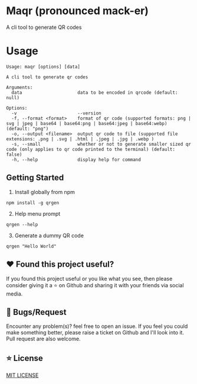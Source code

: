 # Maqr (pronounced mack-er)
A cli tool to generate QR codes


# Usage

```shell
Usage: maqr [options] [data]

A cli tool to generate qr codes

Arguments:
  data                     data to be encoded in qrcode (default: null)

Options:
  -v                       --version
  -f, --format <format>    format of qr code (supported formats: png | svg | jpeg | base64 | base64:png | base64:jpeg | base64:webp) (default: "png")
  -o, --output <filename>  output qr code to file (supported file extensions: .png | .svg | .html | .jpeg | .jpg | .webp )
  -s, --small              whether or not to generate smaller sized qr code (only applies to qr code printed to the terminal) (default: false)
  -h, --help               display help for command
```


## Getting Started

1. Install globally from npm

```shell
npm install -g qrgen
```

2. Help menu prompt

```shell
qrgen --help
```

3. Generate a dummy QR code

```shell
qrgen "Hello World"
```

## ❤️ Found this project useful?
If you found this project useful or you like what you see, then please consider giving it a ⭐️ on Github and sharing it with your friends via social media.

## 🐛 Bugs/Request
Encounter any problem(s)? feel free to open an issue. If you feel you could make something better, please raise a ticket on Github and I'll look into it. Pull request are also welcome.

## ⭐️ License
[MIT LICENSE](./LICENSE)
